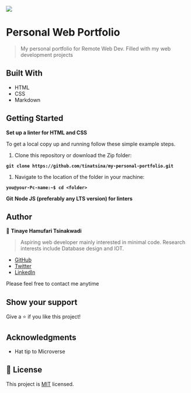 ![](https://img.shields.io/badge/Microverse-blueviolet)

# Personal Web Portfolio

> My personal portfolio for Remote Web Dev. Filled with my web development projects

## Built With

- HTML
- CSS
- Markdown

## Getting Started

**Set up a linter for HTML and CSS**

To get a local copy up and running follow these simple example steps.

1. Clone this repository or download the Zip folder:

**``git clone https://github.com/tinatsina/my-personal-portfolio.git``**

1. Navigate to the location of the folder in your machine:

**``you@your-Pc-name:~$ cd <folder>``**

**Git**
**Node JS (preferably any LTS version) for linters**

## Author

👤 **Tinaye Hamufari Tsinakwadi**

> Aspiring web developer mainly interested in minimal code. Research interests include Database design and IOT.

- [GitHub](https://github.com/tinatsina)
- [Twitter](https://twitter.com/TinayeT)
- [LinkedIn](https://www.linkedin.com/in/tinayetsina/)

Please feel free to contact me anytime

## Show your support

Give a ⭐️ if you like this project!

## Acknowledgments

- Hat tip to Microverse

## 📝 License

This project is [MIT](./MIT.md) licensed.